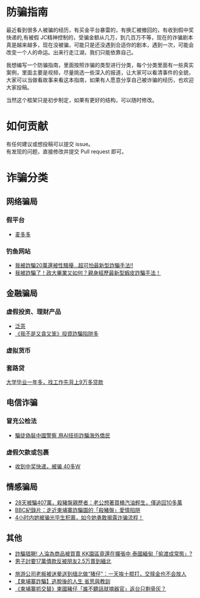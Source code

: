 # 防骗指南
最近看到很多人被骗的经历，有买金平台暴雷的，有换汇被撤回的，有收到假中奖快递的,有被假 JC精神控制的，受骗金额从几万，到几百万不等，现在的诈骗剧本真是越来越多，现在没被骗，可能只是还没遇到合适你的剧本，遇到一次，可能会改变一个人的命运。出来行走江湖，我们只能依靠自己。

我想编写一个防骗指南，里面按照诈骗的类型进行分类，每个分类里面有一些真实案例，里面主要是视频，尽量挑选一些深入的报道，让大家可以看清事件的全貌，大家可以当做看故事来看这本指南，如果有人愿意分享自己被诈骗的经历，也欢迎大家投稿。

当然这个框架只是初步制定，如果有更好的结构，可以随时修改。
# 如何贡献
有任何建议或想投稿可以提交 issue。  
有发现的问题，直接修改并提交 Pull request 即可。


# 诈骗分类
## 网络骗局

### 假平台
  * [麦多多](fake-platform/mai-duo-duo.md)
### 钓鱼网站
  * [我被詐騙20萬還被性騷擾…超可怕最新型詐騙手法‼️](https://www.youtube.com/watch?v=AQKI5euzR78)
  * [我被詐騙了！政大畢業又如何？親身經歷最新型蝦皮詐騙手法！](https://www.youtube.com/watch?v=hQpHT_n-oVY)

## 金融骗局

### 虚假投资、理财产品
  * [泛茶](fake-investment/fan-cha.md)
  * [《我不是又貪又笨》投資詐騙陷阱多](https://www.youtube.com/watch?v=i0MbYQ6k3tw)


### 虚拟货币
### 套路贷
[大学毕业一年多，找工作先背上9万多贷款](https://www.bilibili.com/video/BV1fmUBYNECs/?vd_source=ae63028fedcea32958762ef71a228448)

## 电信诈骗

### 冒充公检法
- [騙徒偽裝中國警察 用AI技術詐騙海外僑民](fake-police/ai-fake-police)

### 虚假欠款或包裹
- [收到中奖快递，被骗 40多W](https://www.douyin.com/video/7442958722462207282)

## 情感骗局
* [28天被騙407萬，殺豬盤親歷者：老公想著買桶汽油輕生，僅追回10多萬](https://www.youtube.com/watch?v=bXNGJnp1NLU)
* [BBC紀錄片：走近柬埔寨詐騙園的「殺豬盤」愛情陷阱](https://www.youtube.com/watch?v=D_HrGegGc0E&rco=1)
* [4小时内她被骗光毕生积蓄，如今她勇敢揭露诈骗流程！](https://www.youtube.com/watch?v=q6q05o8f2_o)


## 其他
- [詐騙猖獗! 人淪為商品被買賣 KK園區竟還在擴張中 泰國緬甸「偷渡成常態」?](https://www.youtube.com/watch?v=IUDcigzXTF4)
- [男子討要17萬債款反被朋友2.5万賣到緬北](https://www.youtube.com/watch?v=maU2Oap3HqY)
* [旅游公司老板被迷晕送到缅北做“猪仔”：一天挨十棍打，交赎金也不会放人](https://www.youtube.com/watch?v=uKFh9CC94QU)
* [【柬埔寨詐騙】逃脫後的人生 省思與教訓](https://www.youtube.com/watch?v=IiiWA4D_hg4)
* [《柬埔寨抓交替》柬國豬仔「誰不聽話就摘器官」返台只剩骨灰？](https://www.youtube.com/watch?v=8rCY5JL06b4)

